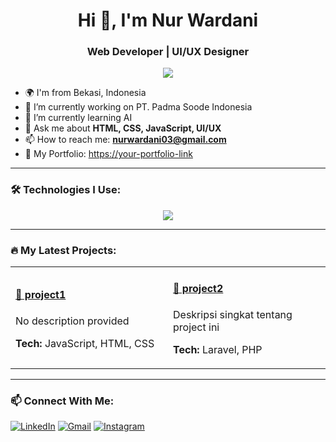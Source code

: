 <h1 align="center">Hi 👋, I'm Nur Wardani</h1>
<h3 align="center">Web Developer | UI/UX Designer</h3>

<p align="center">
  <img src="https://readme-typing-svg.demolab.com/?lines=Code.+Design.+Repeat.&center=true&width=380&height=45">
</p>

- 🌍 I'm from Bekasi, Indonesia  
- 💼 I’m currently working on PT. Padma Soode Indonesia  
- 🧠 I’m currently learning AI  
- 💬 Ask me about **HTML, CSS, JavaScript, UI/UX**  
- 📫 How to reach me: **nurwardani03@gmail.com**  
- 📄 My Portfolio: [https://your-portfolio-link](https://your-portfolio-link)  

---

### 🛠️ Technologies I Use:
<p align="center">
  <img src="https://skillicons.dev/icons?i=html,css,php,python,tailwind,laravel,codeigniter,js,ts,react,nextjs,nodejs,figma,git,github,vscode,bootstrap,linux" />
</p>

---

### 🔥 My Latest Projects:

<table>
  <tr>
    <td width="50%">
      <h4><a href="https://github.com/nur-wardani/ea-system">📌 project1</a></h4>
      <p>No description provided</p>
      <p><strong>Tech:</strong> JavaScript, HTML, CSS</p>
    </td>
    <td width="50%">
      <h4><a href="https://github.com/username/project2">📌 project2</a></h4>
      <p>Deskripsi singkat tentang project ini</p>
      <p><strong>Tech:</strong> Laravel, PHP</p>
    </td>
  </tr>
</table>

---

### 📫 Connect With Me:
<p>
  <a href="https://linkedin.com/in/nur-wardani-72b283270" target="_blank"><img alt="LinkedIn" src="https://img.shields.io/badge/LinkedIn-0077B5.svg?style=for-the-badge&logo=linkedin&logoColor=white"/></a>
  <a href="mailto:nurwardani03@gmail.com"><img alt="Gmail" src="https://img.shields.io/badge/Gmail-D14836?style=for-the-badge&logo=gmail&logoColor=white" /></a>
  <a href="https://instagram.com/nrwrdani" target="_blank"><img alt="Instagram" src="https://img.shields.io/badge/Instagram-E4405F?style=for-the-badge&logo=instagram&logoColor=white"/></a>
</p>
